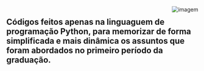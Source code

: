 <img src="https://media.giphy.com/media/cJSDRt8csBx0A7YFfh/giphy.gif" align="right" alt="imagem"> 

<h2 align = "left">
 Códigos feitos apenas na linguaguem de programação <strong>Python</strong>, para memorizar de forma simplificada e mais dinâmica os assuntos que foram abordados no primeiro período da graduação. 
</h2>
 
